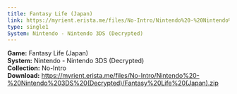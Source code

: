 ```yaml
---
title: Fantasy Life (Japan)
link: https://myrient.erista.me/files/No-Intro/Nintendo%20-%20Nintendo%203DS%20(Decrypted)/Fantasy%20Life%20(Japan).zip
type: single1
System: Nintendo - Nintendo 3DS (Decrypted)
---
```

<b>Game:</b> Fantasy Life (Japan)<br>
<b>System:</b> Nintendo - Nintendo 3DS (Decrypted)<br>
<b>Collection:</b> No-Intro<br>
<b>Download:</b> https://myrient.erista.me/files/No-Intro/Nintendo%20-%20Nintendo%203DS%20(Decrypted)/Fantasy%20Life%20(Japan).zip